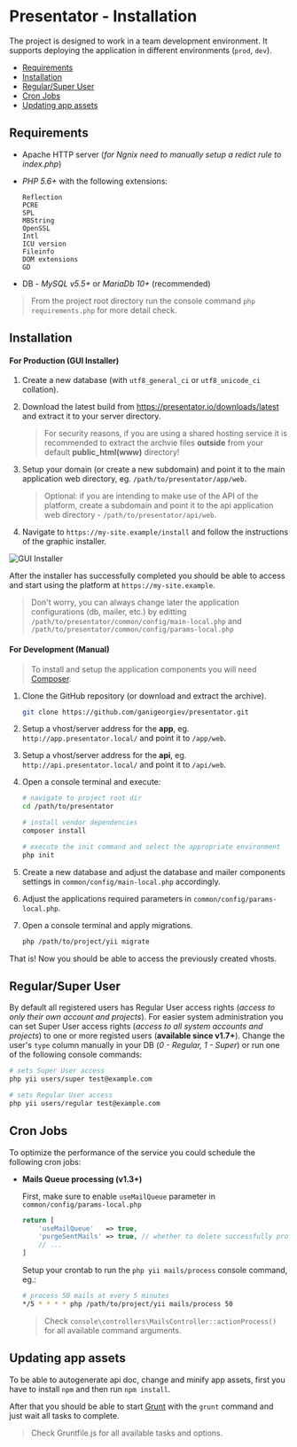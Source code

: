 Presentator - Installation
======================================================================

The project is designed to work in a team development environment.
It supports deploying the application in different environments (`prod`, `dev`).

- [Requirements](#requirements)
- [Installation](#installation)
- [Regular/Super User](#regularsuper-user)
- [Cron Jobs](#cron-jobs)
- [Updating app assets](#updating-app-assets)


## Requirements
- Apache HTTP server (_for Ngnix need to manually setup a redict rule to index.php_)

- _PHP 5.6+_ with the following extensions:
    ```
    Reflection
    PCRE
    SPL
    MBString
    OpenSSL
    Intl
    ICU version
    Fileinfo
    DOM extensions
    GD
    ```

- DB - _MySQL v5.5+_ or _MariaDb 10+_ (recommended)

> From the project root directory run the console command `php requirements.php` for more detail check.


## Installation

#### For Production (GUI Installer)

1. Create a new database (with `utf8_general_ci` or `utf8_unicode_ci` collation).

2. Download the latest build from https://presentator.io/downloads/latest and extract it to your server directory.

    > For security reasons, if you are using a shared hosting service it is recommended to extract the archvie files **outside** from your default **public_html(www)** directory!

3. Setup your domain (or create a new subdomain) and point it to the main application web directory, eg. `/path/to/presentator/app/web`.

    > Optional: if you are intending to make use of the API of the platform, create a subdomain and point it to the api application web directory - `/path/to/presentator/api/web`.

4. Navigate to `https://my-site.example/install` and follow the instructions of the graphic installer.

![GUI Installer](installer.png)

After the installer has successfully completed you should be able to access and start using the platform at `https://my-site.example`.

> Don't worry, you can always change later the application configurations (db, mailer, etc.) by editting `/path/to/presentator/common/config/main-local.php` and `/path/to/presentator/common/config/params-local.php`


#### For Development (Manual)

> To install and setup the application components you will need [Composer](https://getcomposer.org/).

1. Clone the GitHub repository (or download and extract the archive).
    ```bash
    git clone https://github.com/ganigeorgiev/presentator.git
    ```

2. Setup a vhost/server address for the **app**, eg. `http://app.presentator.local/` and point it to `/app/web`.

3. Setup a vhost/server address for the **api**, eg. `http://api.presentator.local/` and point it to `/api/web`.

4. Open a console terminal and execute:
    ```bash
    # navigate to project root dir
    cd /path/to/presentator

    # install vendor dependencies
    composer install

    # execute the init command and select the appropriate environment
    php init
    ```

5. Create a new database and adjust the database and mailer components settings in `common/config/main-local.php` accordingly.

6. Adjust the applications required parameters in `common/config/params-local.php`.

7. Open a console terminal and apply migrations.
    ```bash
    php /path/to/project/yii migrate
    ```

That is! Now you should be able to access the previously created vhosts.


## Regular/Super User

By default all registered users has Regular User access rights (_access to only their own account and projects_).
For easier system administration you can set Super User access rights (_access to all system accounts and projects_) to one or more registed users (**available since v1.7+**).
Change the user's `type` column manually in your DB (_0 - Regular, 1 - Super_) or run one of the following console commands:

```bash
# sets Super User access
php yii users/super test@example.com

# sets Regular User access
php yii users/regular test@example.com
```


## Cron Jobs

To optimize the performance of the service you could schedule the following cron jobs:

- **Mails Queue processing (v1.3+)**

    First, make sure to enable `useMailQueue` parameter in `common/config/params-local.php`
    ```php
    return [
        'useMailQueue'   => true,
        'purgeSentMails' => true, // whether to delete successfully processed MailQueue records
        // ...
    ]
    ```
    Setup your crontab to run the `php yii mails/process` console command, eg.:
    ```bash
    # process 50 mails at every 5 minutes
    */5 * * * * php /path/to/project/yii mails/process 50
    ```
    > Check `console\controllers\MailsController::actionProcess()` for all available command arguments.

## Updating app assets

To be able to autogenerate api doc, change and minify app assets, first you have to install `npm` and then run `npm install`.

After that you should be able to start [Grunt](http://gruntjs.com/getting-started) with the `grunt` command and just wait all tasks to complete.

> Check Gruntfile.js for all available tasks and options.
